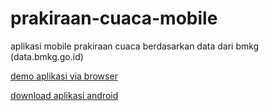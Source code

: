 prakiraan-cuaca-mobile
======================

aplikasi mobile prakiraan cuaca berdasarkan data dari bmkg (data.bmkg.go.id)

[demo aplikasi via browser](http://davigmacode.github.io/prakiraan-cuaca-mobile/)

[download aplikasi android](http://github.com/davigmacode/prakiraan-cuaca-mobile/raw/master/apk/com.davigmacode.prakiraancuaca-v1.2.1.apk)
